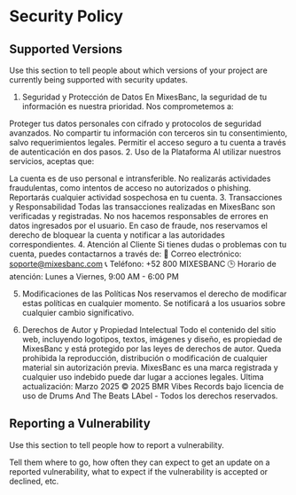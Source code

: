 # Security Policy

## Supported Versions

Use this section to tell people about which versions of your project are
currently being supported with security updates.
1. Seguridad y Protección de Datos
En MixesBanc, la seguridad de tu información es nuestra prioridad. Nos comprometemos a:

Proteger tus datos personales con cifrado y protocolos de seguridad avanzados.
No compartir tu información con terceros sin tu consentimiento, salvo requerimientos legales.
Permitir el acceso seguro a tu cuenta a través de autenticación en dos pasos.
2. Uso de la Plataforma
Al utilizar nuestros servicios, aceptas que:

La cuenta es de uso personal e intransferible.
No realizarás actividades fraudulentas, como intentos de acceso no autorizados o phishing.
Reportarás cualquier actividad sospechosa en tu cuenta.
3. Transacciones y Responsabilidad
Todas las transacciones realizadas en MixesBanc son verificadas y registradas.
No nos hacemos responsables de errores en datos ingresados por el usuario.
En caso de fraude, nos reservamos el derecho de bloquear la cuenta y notificar a las autoridades correspondientes.
4. Atención al Cliente
Si tienes dudas o problemas con tu cuenta, puedes contactarnos a través de:
📧 Correo electrónico: soporte@mixesbanc.com
📞 Teléfono: +52 800 MIXESBANC
🕒 Horario de atención: Lunes a Viernes, 9:00 AM - 6:00 PM

5. Modificaciones de las Políticas
Nos reservamos el derecho de modificar estas políticas en cualquier momento. Se notificará a los usuarios sobre cualquier cambio significativo.

6. Derechos de Autor y Propiedad Intelectual
Todo el contenido del sitio web, incluyendo logotipos, textos, imágenes y diseño, es propiedad de MixesBanc y está protegido por las leyes de derechos de autor.
Queda prohibida la reproducción, distribución o modificación de cualquier material sin autorización previa.
MixesBanc es una marca registrada y cualquier uso indebido puede dar lugar a acciones legales.
Ultima actualización: Marzo 2025
© 2025 BMR Vibes Records bajo licencia de uso de Drums And The Beats LAbel - Todos los derechos reservados.

## Reporting a Vulnerability

Use this section to tell people how to report a vulnerability.

Tell them where to go, how often they can expect to get an update on a
reported vulnerability, what to expect if the vulnerability is accepted or
declined, etc.
